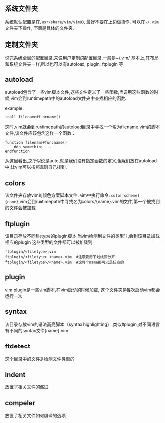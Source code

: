 ## 系统文件夹
系统默认配置是在`/usr/share/vim/vim80`, 最好不要在上边做操作, 可以在`~/.vim`文件夹下操作, 下面是具体的文件夹.

## 定制文件夹
说完系统全局的配置目录,来说用户定制的配置目录,一般是~/.vim/ 
基本上,其布局和系统文件夹一样,所以也可以有autoload, plugin, ftplugin 等

## autoload
autoload包含了一些vim脚本文件,这些文件定义了一些函数,当调用这些函数的时候,vim会到runtimepath中的autoload文件夹中查找相应的函数.

example:
```
:call filename#funcname()
```
这时,vim就会到runtimepath的autoload目录中寻找一个名为filename.vim的脚本文件,该文件应该包含这样一个函数：

```
function filename#funcname()
    #do something ...
endfunction
```
从这里看出,之所以说是auto,就是我们没有指定函数的定义,但我们放在autoload中,让vim可以按照规则自己找到.

## colors
该文件夹存放vim的颜色方案脚本文件. 
vim中执行命令`:colo[rscheme] {name}`,vim会到runtimepath中寻找名为colors/{name}.vim的文件,第一个被找到的文件会被加载

## ftplugin
该目录存放不同filetype的plugin脚本 
当vim检测到文件的类型时,会到该目录加载相应的plugin 
这些类型的文件都可以被加载到
```
ftplugin/<filetype>.vim
ftplugin/<filetype>_<name>.vim  #注意要用下划线区分开
ftplugin/<filetype>/<name>.vim  #这两个name都可以是任意的
```
## plugin
vim plugin是一些vim脚本,在vim启动的时候加载, 这个文件夹是每次启动vim都会运行一次

## syntax
该目录存放vim的语法高亮脚本（syntax highlighting）,类似ftplugin,对不同语言有不同的syntax文件{name}.vim

## ftdetect
这个目录中的文件是检测文件类型的

## indent
放置了相关文件的缩进

## compeler
放置了相关文件如何编译的选项
